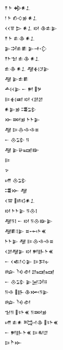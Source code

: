 <div class='block'>
<div class='line'>𒈫 𒈨 𒄈𒀭𒁇</div>
<div class='line'>𒁹 𒈨 𒁓𒄭𒂊 𒀭𒁇</div>
<div class='line'>𒌋𒌋𒐊 𒆕 𒀭𒁇 𒊭 𒆠𒉺𒉌</div>
<div class='line'>𒈫 𒈨 𒉺𒆠 𒀭𒁇</div>
<div class='line'>𒉌𒋫𒉺𒀾 𒉌𒋾𒁷</div>
<div class='line'>𒈫𒈨𒈠 𒉺𒆠 𒀭𒁇</div>
<div class='line'>𒉺𒆠 𒀭𒁇 𒆷𒈬𒋡𒉌</div>
<div class='line'>𒆷 𒉌𒉺𒀾</div>
<div class='line'>𒋀𒌋𒉌 𒀸 𒂍 𒃻</div>
<div class='line'>𒄿𒈬𒀜 𒊭 𒌋𒌆𒇻</div>
<div class='line'>𒀭𒉌𒂊 𒃮𒁉</div>
<div class='line'>𒁍𒇷𒂊 𒈨𒈨𒉌</div>
<div class='line'>𒆷 𒄿𒁲𒈾𒈾𒊺</div>
<div class='line'>𒀸 𒊮𒁉 𒀀</div>
<div class='line'>𒆷 𒉌𒄩𒍢𒅔</div>
<div class='line'>𒄿</div>
<div class='line'>𒆳</div>
<div class='line'>𒋬 𒊮𒁉</div>
<div class='line'>𒃮𒁍 𒆷</div>
<div class='line'>𒌋𒐌 𒌣𒀭𒁇</div>
<div class='line'>𒊭 𒈨𒈨𒉌 𒀀𒊮𒋙</div>
<div class='line'>𒆷𒀀𒋙 𒀸 𒊭 𒀀𒊮𒅔𒉌</div>
<div class='line'>𒆷𒀾𒋙𒉌 𒊺𒆰𒈨𒌍</div>
<div class='line'>𒈨𒈨𒉌 𒆷 𒄿𒁲𒈾𒈾𒊺</div>
<div class='line'>𒌋𒌆𒆷𒉌 𒊭 𒂍𒃲𒈨𒌍</div>
<div class='line'>𒀸 𒌋𒅗𒄭𒉌 𒄿𒁕𒉡</div>
<div class='line'>𒈗 𒇺𒀪𒀠 𒇻𒍢𒍢</div>
<div class='line'>𒀸 𒊮𒁉 𒉌𒅁𒋫𒍝</div>
<div class='line'>𒀀𒈾 𒃲𒆠𒈲𒀀𒉌</div>
<div class='line'>𒈗 𒇺𒀪𒀠</div>
<div class='line'>𒈠𒀀 𒂟𒈨𒌍 𒀀𒇷𒂊</div>
<div class='line'>𒋬 𒉺𒀭 𒅋𒆠 𒂟𒈨𒌍</div>
<div class='line'>𒀸 𒂍𒃲𒈨𒌍 𒄿𒊑𒆪</div>
<div class='line'>𒄿𒋻𒁍</div>
</div>